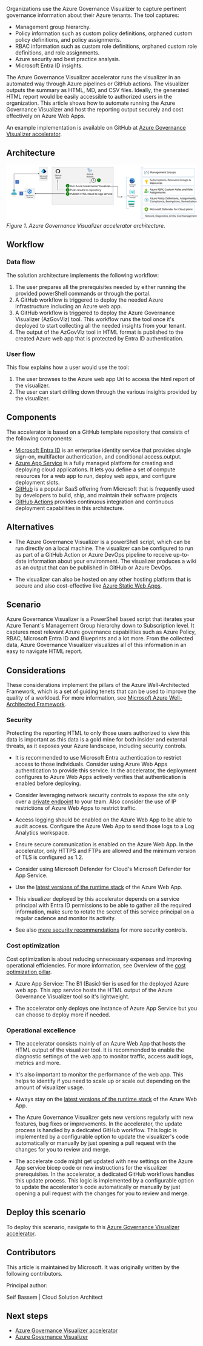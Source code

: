 Organizations use the Azure Governance Visualizer to capture pertinent governance information about their Azure tenants. The tool captures:

- Management group hierarchy.
- Policy information such as custom policy definitions, orphaned custom policy definitions, and policy assignments.
- RBAC information such as custom role definitions, orphaned custom role definitions, and role assignments.
- Azure security and best practice analysis.
- Microsoft Entra ID insights.

The Azure Governance Visualizer accelerator runs the visualizer in an automated way through Azure pipelines or GitHub actions. The visualizer outputs the summary as HTML, MD, and CSV files. Ideally, the generated HTML report would be easily accessible to authorized users in the organization. This article shows how to automate running the Azure Governance Visualizer and host the reporting output securely and cost effectively on Azure Web Apps.

An example implementation is available on GitHub at [Azure Governance Visualizer accelerator](https://github.com/Azure/Azure-Governance-Visualizer-Accelerator).

## Architecture

[![Diagram showing the architecutre of the Azure Governance Visualizer accelerator.](images/AzGovViz-accelerator-architecture.svg)](images/AzGovViz-accelerator-architecture.svg)
*Figure 1. Azure Governance Visualizer accelerator architecture.*

## Workflow

### Data flow

The solution architecture implements the following workflow:

1. The user prepares all the prerequisites needed by either running the provided powerShell commands or through the portal.
2. A GitHub workflow is triggered to deploy the needed Azure infrastructure including an Azure web app.
3. A GitHub workflow is triggered to deploy the Azure Governance Visualizer (AzGovViz) tool. This workflow runs the tool once it's deployed to start collecting all the needed insights from your tenant.
4. The output of the AzGovViz tool in HTML format is published to the created Azure web app that is protected by Entra ID authentication.

### User flow

This flow explains how a user would use the tool:

1. The user browses to the Azure web app Url to access the html report of the visualizer.
2. The user can start drilling down through the various insights provided by the visualizer.

## Components

The accelerator is based on a GitHub template repository that consists of the following components:

- [Microsoft Entra ID](https://azure.microsoft.com/products/active-directory) is an enterprise identity service that provides single sign-on, multifactor authentication, and conditional access.output.
- [Azure App Service](https://azure.microsoft.com/services/app-service) is a fully managed platform for creating and deploying cloud applications. It lets you define a set of compute resources for a web app to run, deploy web apps, and configure deployment slots.
- [GitHub](https://docs.github.com/) is a popular SaaS offering from Microsoft that is frequently used by developers to build, ship, and maintain their software projects
- [GitHub Actions](https://learn.microsoft.com/azure/developer/github/github-actions) provides continuous integration and continuous deployment capabilities in this architecture.

## Alternatives

- The Azure Governance Visualizer is a powerShell script, which can be run directly on a local machine. The visualizer can be configured to run as part of a GitHub Action or Azure DevOps pipeline to receive up-to-date information about your environment. The visualizer produces a wiki as an output that can be published in GitHub or Azure DevOps.

- The visualizer can also be hosted on any other hosting platform that is secure and also cost-effective like [Azure Static Web Apps](https://learn.microsoft.com/azure/static-web-apps/overview).

## Scenario

Azure Governance Visualizer is a PowerShell based script that iterates your Azure Tenant´s Management Group hierarchy down to Subscription level. It captures most relevant Azure governance capabilities such as Azure Policy, RBAC, Microsoft Entra ID and Blueprints and a lot more. From the collected data, Azure Governance Visualizer visualizes all of this information in an easy to navigate HTML report.

## Considerations

These considerations implement the pillars of the Azure Well-Architected Framework, which is a set of guiding tenets that can be used to improve the quality of a workload. For more information, see [Microsoft Azure Well-Architected Framework](https://learn.microsoft.com/azure/architecture/framework).

### Security

Protecting the reporting HTML to only those users authorized to view this data is important as this data is a gold mine for both insider and external threats, as it exposes your Azure landscape, including security controls.

- It is recommended to use Microsoft Entra authentication to restrict access to those individuals. Consider using Azure Web Apps authentication to provide this service. In the accelerator, the deployment configures to Azure Web Apps actively verifies that authentication is enabled before deploying.

- Consider leveraging network security controls to expose the site only over a [private endpoint](https://learn.microsoft.com/azure/private-link/private-endpoint-overview) to your team. Also consider the use of IP restrictions of Azure Web Apps to restrict traffic.

- Access logging should be enabled on the Azure Web App to be able to audit access. Configure the Azure Web App to send those logs to a Log Analytics workspace.

- Ensure secure communication is enabled on the Azure Web App. In the accelerator, only HTTPS and FTPs are allowed and the minimum version of TLS is configured as 1.2.

- Consider using Microsoft Defender for Cloud's Microsoft Defender for App Service.

- Use the [latest versions of the runtime stack](https://learn.microsoft.com/azure/app-service/language-support-policy?tabs=windows) of the Azure Web App.

- This visualizer deployed by this accelerator depends on a service principal with Entra ID permissions to be able to gather all the required information, make sure to rotate the secret of this service principal on a regular cadence and monitor its activity.

- See also [more security recommendations](https://learn.microsoft.com/azure/app-service/security-recommendations) for more security controls.

### Cost optimization

Cost optimization is about reducing unnecessary expenses and improving operational efficiencies. For more information, see Overview of the [cost optimization pillar](https://learn.microsoft.com/azure/architecture/framework/cost/overview).

- Azure App Service: The B1 (Basic) tier is used for the deployed Azure web app. This app service hosts the HTML output of the Azure Governance Visualizer tool so it's lightweight.

- The accelerator only deploys one instance of Azure App Service but you can choose to deploy more if needed.

### Operational excellence

- The accelerator consists mainly of an Azure Web App that hosts the HTML output of the visualizer tool. It is recommended to enable the diagnostic settings of the web app to monitor traffic, access audit logs, metrics and more.

- It's also important to monitor the performance of the web app. This helps to identify if you need to scale up or scale out depending on the amount of visualizer usage.

- Always stay on the [latest versions of the runtime stack](https://learn.microsoft.com/azure/app-service/language-support-policy?tabs=windows) of the Azure Web App.

- The Azure Governance Visualizer gets new versions regularly with new features, bug fixes or improvements. In the accelerator, the update process is handled by a dedicated GitHub workflow. This logic is implemented by a configurable option to update the visualizer's code automatically or manually by just opening a pull request with the changes for you to review and merge.

- The accelerate code might get updated with new settings on the Azure App service bicep code or new instructions for the visualizer prerequisites. In the accelerator, a dedicated GitHub workflows handles this update process. This logic is implemented by a configurable option to update the accelerator's code automatically or manually by just opening a pull request with the changes for you to review and merge.

## Deploy this scenario

To deploy this scenario, navigate to this [Azure Governance Visualizer accelerator](https://github.com/Azure/Azure-Governance-Visualizer-Accelerator).

## Contributors

This article is maintained by Microsoft. It was originally written by the following contributors.

Principal author:

Seif Bassem | Cloud Solution Architect

## Next steps

- [Azure Governance Visualizer accelerator](https://github.com/Azure/Azure-Governance-Visualizer-Accelerator)
- [Azure Governance Visualizer](https://github.com/Azure/Azure-Governance-Visualizer)

